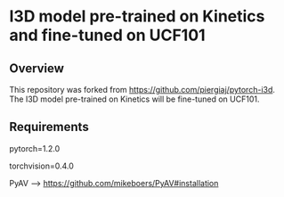 # I3D model pre-trained on Kinetics and fine-tuned on UCF101

## Overview
This repository was forked from https://github.com/piergiaj/pytorch-i3d. The I3D model pre-trained on Kinetics will be fine-tuned on UCF101.

## Requirements
pytorch=1.2.0

torchvision=0.4.0

PyAV --> https://github.com/mikeboers/PyAV#installation

